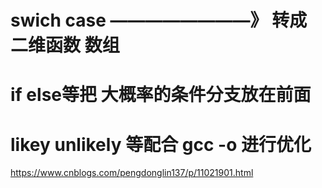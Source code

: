 #  swich case  ————————》 转成 二维函数 数组

#  if else等把 大概率的条件分支放在前面

#  likey unlikely 等配合 gcc -o 进行优化

https://www.cnblogs.com/pengdonglin137/p/11021901.html
